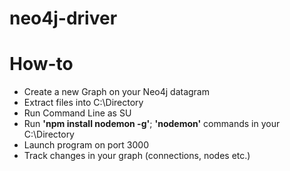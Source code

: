 # neo4j-driver

<h1> How-to </h1>
<ul>
  <li>Create a  new Graph on your Neo4j datagram
  <li>Extract files into C:\Directory
  <li>Run Command Line as SU
  <li>Run <strong>'npm install nodemon -g'</strong>; <strong>'nodemon'</strong> commands in your C:\Directory
  <li>Launch program on port 3000
  <li>Track changes in your graph (connections, nodes etc.)
</ul>
